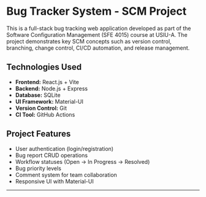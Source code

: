# Bug Tracker System - SCM Project

This is a full-stack bug tracking web application developed as part of the Software Configuration Management (SFE 4015) course at USIU-A. The project demonstrates key SCM concepts such as version control, branching, change control, CI/CD automation, and release management.

## Technologies Used
- **Frontend:** React.js + Vite
- **Backend:** Node.js + Express
- **Database:** SQLite
- **UI Framework:** Material-UI
- **Version Control:** Git
- **CI Tool:** GitHub Actions

## Project Features
- User authentication (login/registration)
- Bug report CRUD operations
- Workflow statuses (Open → In Progress → Resolved)
- Bug priority levels
- Comment system for team collaboration
- Responsive UI with Material-UI

---
